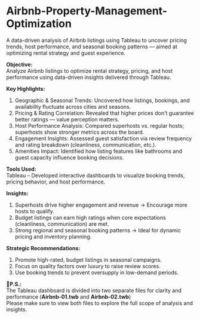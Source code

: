 # Airbnb-Property-Management-Optimization
A data-driven analysis of Airbnb listings using Tableau to uncover pricing trends, host performance, and seasonal booking patterns — aimed at optimizing rental strategy and guest experience.

**Objective:**  
Analyze Airbnb listings to optimize rental strategy, pricing, and host performance using data-driven insights delivered through Tableau.

**Key Highlights:**  
1. Geographic & Seasonal Trends: Uncovered how listings, bookings, and availability fluctuate across cities and seasons.
2. Pricing & Rating Correlation: Revealed that higher prices don't guarantee better ratings — value perception matters.
3. Host Performance Analysis: Compared superhosts vs. regular hosts; superhosts show stronger metrics across the board.
4. Engagement Insights: Assessed guest satisfaction via review frequency and rating breakdown (cleanliness, communication, etc.).
5. Amenities Impact: Identified how listing features like bathrooms and guest capacity influence booking decisions.

**Tools Used:**  
Tableau – Developed interactive dashboards to visualize booking trends, pricing behavior, and host performance.

**Insights:**  
1. Superhosts drive higher engagement and revenue → Encourage more hosts to qualify.
2. Budget listings can earn high ratings when core expectations (cleanliness, communication) are met.
3. Strong regional and seasonal booking patterns → Ideal for dynamic pricing and inventory planning.

**Strategic Recommendations:**
1. Promote high-rated, budget listings in seasonal campaigns.
2. Focus on quality factors over luxury to raise review scores.
3. Use booking trends to prevent oversupply in low-demand periods.

**📌P.S.:**  
The Tableau dashboard is divided into two separate files for clarity and performance (**Airbnb-01.twb** and **Airbnb-02.twb**)  
Please make sure to view both files to explore the full scope of analysis and insights.
